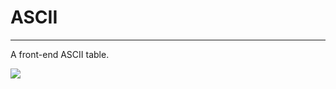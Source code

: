 # ASCII

<hr>

A front-end ASCII table.

![](https://img.shields.io/github/last-commit/caodoc/ascii?style="flat-square"&color="94a4ff")